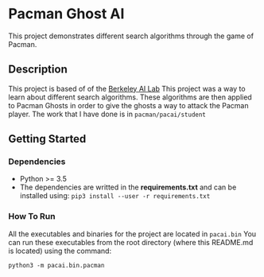 # Pacman Ghost AI
This project demonstrates different search algorithms through the game of Pacman.

## Description
This project is based of of the [Berkeley AI Lab](http://ai.berkeley.edu/project_overview.html) This project was a way to learn about different search algorithms. These algorithms are then applied to Pacman Ghosts in order to give the ghosts a way to attack the Pacman player.
The work that I have done is in ``pacman/pacai/student``

## Getting Started
### Dependencies
* Python >= 3.5
* The dependencies are writted in the **requirements.txt** and can be installed using:  ``pip3 install --user -r requirements.txt``

### How To Run
All the executables and binaries for the project are located in `pacai.bin` You can run these executables from the root directory (where this README.md is located) using the command:

```python3 -m pacai.bin.pacman```

